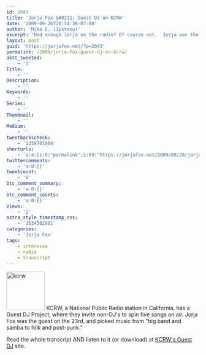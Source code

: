 ```yaml
---
id: 2043
title: 'Jorja Fox &#8211; Guest DJ on KCRW'
date: '2009-09-26T20:54:38-07:00'
author: 'Mika E. (Ipstenu)'
excerpt: 'Had enough Jorja on the radio? Of course not.  Jorja was the guest DJ on KCRW''s Guest DJ Project on Wednesday September 23rd.'
layout: post
guid: 'https://jorjafox.net/?p=2043'
permalink: /2009/jorja-fox-guest-dj-on-kcrw/
aktt_tweeted:
    - '1'
Title:
    - ''
Description:
    - ''
Keywords:
    - ''
Series:
    - ''
Thumbnail:
    - ''
Medium:
    - ''
tweetbackscheck:
    - '1259701004'
shorturls:
    - 'a:4:{s:9:"permalink";s:59:"https://jorjafox.net/2009/09/26/jorja-fox-guest-dj-on-kcrw/";s:7:"tinyurl";s:26:"http://tinyurl.com/yzxaqod";s:4:"isgd";s:18:"http://is.gd/53k8h";s:5:"bitly";s:19:"http://bit.ly/969f3";}'
twittercomments:
    - 'a:0:{}'
tweetcount:
    - '0'
btc_comment_summary:
    - 'a:0:{}'
btc_comment_counts:
    - 'a:0:{}'
Views:
    - '2'
astra_style_timestamp_css:
    - '1634502981'
categories:
    - 'Jorja Fox'
tags:
    - interview
    - radio
    - transcript
---
```


<a href="//static.jorjafox.net/wordpress/2009/09/kcrw.jpg"><img src="//static.jorjafox.net/wordpress/2009/09/kcrw-100x100.jpg" alt="kcrw" title="kcrw" width="100" height="100" class="alignleft size-thumbnail wp-image-2044" /></a> KCRW, a National Public Radio station in California, has a Guest DJ Project, where they invite non-DJ's to spin five songs on air.  Jorja Fox was the guest on the 23rd, and picked music from "big band and samba to folk and post-punk."

Read the whole transcript AND listen to it (or download) at <a href="http://www.kcrw.com/music/programs/gd/gd090923jorja_fox">KCRW's Guest DJ</a> site.
